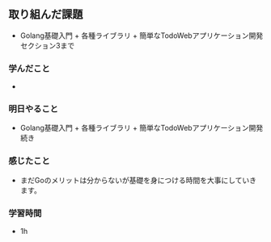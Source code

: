 ## 取り組んだ課題
  - Golang基礎入門 + 各種ライブラリ + 簡単なTodoWebアプリケーション開発　セクション3まで

### 学んだこと
 - 

### 明日やること
 - Golang基礎入門 + 各種ライブラリ + 簡単なTodoWebアプリケーション開発　続き

### 感じたこと
- まだGoのメリットは分からないが基礎を身につける時間を大事にしていきます。

### 学習時間
- 1h